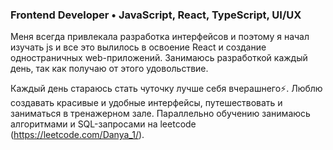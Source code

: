 ### Frontend Developer • JavaScript, React, TypeScript, UI/UX
  Меня всегда привлекала разработка интерфейсов и поэтому я начал изучать js и все это
вылилось в освоение React и создание одностраничных web-приложений. Занимаюсь разработкой каждый день,
так как получаю от этого удовольствие.

  Каждый день стараюсь стать чуточку лучше себя вчерашнего⚡. Люблю создавать красивые и удобные интерфейсы, 
путешествовать и заниматься в тренажерном зале. Параллельно обучению занимаюсь алгоритмами и SQL-запросами на leetcode
(https://leetcode.com/Danya_1/).


